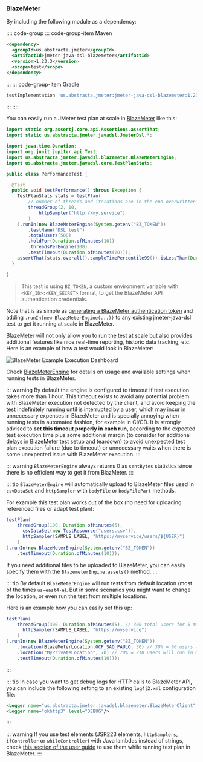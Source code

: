 ### BlazeMeter

By including the following module as a dependency:

:::: code-group
::: code-group-item Maven
```xml
<dependency>
  <groupId>us.abstracta.jmeter</groupId>
  <artifactId>jmeter-java-dsl-blazemeter</artifactId>
  <version>1.23.3</version>
  <scope>test</scope>
</dependency>
```
:::
::: code-group-item Gradle
```groovy
testImplementation 'us.abstracta.jmeter:jmeter-java-dsl-blazemeter:1.23.3'
```
:::
::::

You can easily run a JMeter test plan at scale in [BlazeMeter](https://www.blazemeter.com/) like this:

```java
import static org.assertj.core.api.Assertions.assertThat;
import static us.abstracta.jmeter.javadsl.JmeterDsl.*;

import java.time.Duration;
import org.junit.jupiter.api.Test;
import us.abstracta.jmeter.javadsl.blazemeter.BlazeMeterEngine;
import us.abstracta.jmeter.javadsl.core.TestPlanStats;

public class PerformanceTest {

  @Test
  public void testPerformance() throws Exception {
    TestPlanStats stats = testPlan(
        // number of threads and iterations are in the end overwritten by BlazeMeter engine settings 
        threadGroup(2, 10,
            httpSampler("http://my.service")
        )
    ).runIn(new BlazeMeterEngine(System.getenv("BZ_TOKEN"))
        .testName("DSL test")
        .totalUsers(500)
        .holdFor(Duration.ofMinutes(10))
        .threadsPerEngine(100)
        .testTimeout(Duration.ofMinutes(20)));
    assertThat(stats.overall().sampleTimePercentile99()).isLessThan(Duration.ofSeconds(5));
  }

}
```
> This test is using `BZ_TOKEN`, a custom environment variable with `<KEY_ID>:<KEY_SECRET>` format, to get the BlazeMeter API authentication credentials.

Note that is as simple as [generating a BlazeMeter authentication token](https://guide.blazemeter.com/hc/en-us/articles/115002213289-BlazeMeter-API-keys-) and adding `.runIn(new BlazeMeterEngine(...))` to any existing jmeter-java-dsl test to get it running at scale in BlazeMeter.

BlazeMeter will not only allow you to run the test at scale but also provides additional features like nice real-time reporting, historic data tracking, etc. Here is an example of how a test would look in BlazeMeter:

![BlazeMeter Example Execution Dashboard](./blazemeter.png)

Check [BlazeMeterEngine](/jmeter-java-dsl-blazemeter/src/main/java/us/abstracta/jmeter/javadsl/blazemeter/BlazeMeterEngine.java) for details on usage and available settings when running tests in BlazeMeter.

::: warning
By default the engine is configured to timeout if test execution takes more than 1 hour.
This timeout exists to avoid any potential problem with BlazeMeter execution not detected by the
client, and avoid keeping the test indefinitely running until is interrupted by a user,
which may incur in unnecessary expenses in BlazeMeter and is specially annoying when running tests
in automated fashion, for example in CI/CD.
It is strongly advised to **set this timeout properly in each run**, according to the expected test
execution time plus some additional margin (to consider for additional delays in BlazeMeter
test setup and teardown) to avoid unexpected test plan execution failure (due to timeout) or
unnecessary waits when there is some unexpected issue with BlazeMeter execution.
:::

::: warning
`BlazeMeterEngine` always returns 0 as `sentBytes` statistics since there is no efficient way to get it from BlazMeter.
:::

::: tip
`BlazeMeterEngine` will automatically upload to BlazeMeter files used in `csvDataSet` and `httpSampler` with `bodyFile` or `bodyFilePart` methods.

For example this test plan works out of the box (no need for uploading referenced files or adapt test plan):

```java
testPlan(
    threadGroup(100, Duration.ofMinutes(5),
      csvDataSet(new TestResource("users.csv")),
      httpSampler(SAMPLE_LABEL, "https://myservice/users/${USER}")
    )
).runIn(new BlazeMeterEngine(System.getenv("BZ_TOKEN"))
    .testTimeout(Duration.ofMinutes(10)));
```

If you need additional files to be uploaded to BlazeMeter, you can easily specify them with the `BlazemeterEngine.assets()` method.
:::

::: tip
By default `BlazeMeterEngine` will run tests from default location (most of the times `us-east4-a`). But in some scenarios you might want to change the location, or even run the test from multiple locations.

Here is an example how you can easily set this up:

```java
testPlan(
    threadGroup(300, Duration.ofMinutes(5), // 300 total users for 5 minutes
      httpSampler(SAMPLE_LABEL, "https://myservice")
    )
).runIn(new BlazeMeterEngine(System.getenv("BZ_TOKEN"))
    .location(BlazeMeterLocation.GCP_SAO_PAULO, 30) // 30% = 90 users will run in Google Cloud Platform at Sao Paulo
    .location("MyPrivateLocation", 70) // 70% = 210 users will run in MyPrivateLocation named private location
    .testTimeout(Duration.ofMinutes(10)));
```

:::

::: tip
In case you want to get debug logs for HTTP calls to BlazeMeter API, you can include the following setting to an existing `log4j2.xml` configuration file:
```xml
<Logger name="us.abstracta.jmeter.javadsl.blazemeter.BlazeMeterClient" level="DEBUG"/>
<Logger name="okhttp3" level="DEBUG"/>
```
:::

::: warning
If you use test elements (JSR223 elements, `httpSamplers`, `ifController` or `whileController`) with Java lambdas instead of strings, check [this section of the user guide](../response-processing/lambdas.md#lambdas) to use them while running test plan in BlazeMeter.
:::
